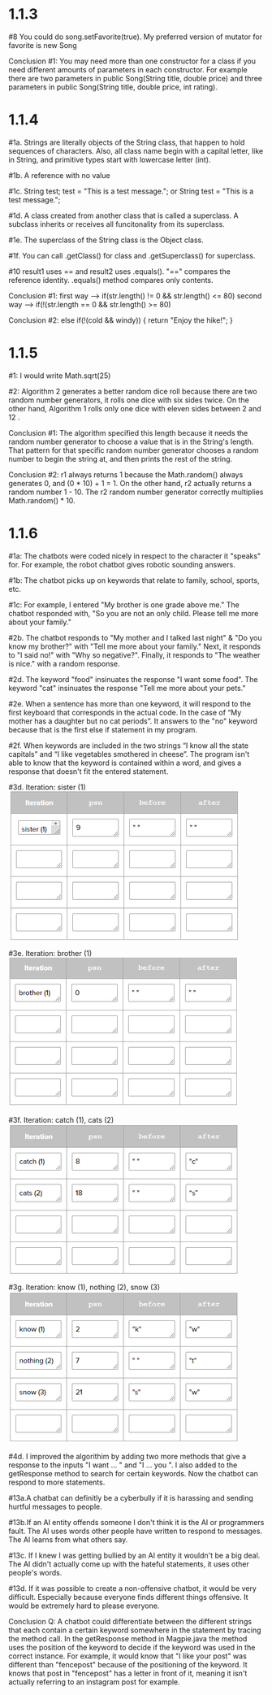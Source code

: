 <h1> 1.1.3 </h1>
<p>#8  You could do song.setFavorite(true). My preferred version of mutator for favorite is new Song  </p>
<p>Conclusion #1: You may need more than one constructor for a class if you need different amounts of parameters in each constructor. For example there are two parameters in public Song(String title, double price) and three parameters in public Song(String title, double price, int rating). </p>

<h1> 1.1.4 </h1>  
<p>#1a. Strings are literally objects of the String class, that happen to hold sequences of characters. Also, all class name begin with a capital letter, like in String, and primitive types start with lowercase letter (int). </p>
<p>#1b. A reference with no value  </p>
<p>#1c. String test; test = "This is a test message."; or String test = "This is a test message.";</p>
<p>#1d. A class created from another class that is called a superclass. A subclass inherits or receives all funcitonality from its superclass. </p>
<p>#1e. The superclass of the String class is the Object class. </p>
<p>#1f. You can call .getClass() for class and .getSuperclass() for superclass. </p>

<p>#10 result1 uses == and result2 uses .equals(). "==" compares the reference identity. .equals() method compares only contents.</p>

<p>Conclusion #1: first way --> if(str.length() != 0 && str.length() <= 80) second way --> if(!(str.length == 0 && str.length() >= 80)</p>
<p>Conclusion #2: else if(!(cold && windy))
                      {   
                        return "Enjoy the hike!";
                      } </p>
<h1> 1.1.5 </h1>
<p> #1: I would write Math.sqrt(25) </p>
<p>  #2: Algorithm 2 generates a better random dice roll because there are two random number generators, it rolls one dice with six sides twice. On the other hand, Algorithm 1 rolls only one dice with eleven sides between 2 and 12 . </p>
<p> Conclusion #1: The algorithm specified this length because it needs the random number generator to choose a value that is in the String's length. That pattern for that specific random number generator chooses a random number to begin the string at, and then prints the rest of the string.</p>
<p> Conclusion #2: r1 always returns 1 because the Math.random() always generates 0, and (0 * 10) + 1 = 1. 
                   On the other hand, r2 actually returns a random number 1 - 10. The r2 random number generator correctly multiplies Math.random() * 10.  </p>
<h1> 1.1.6 </h1>
 <p>#1a: The chatbots were coded nicely in respect to the character it "speaks" for. For example, the robot chatbot gives robotic sounding answers. </p>
<p>#1b: The chatbot picks up on keywords that relate to family, school, sports, etc. </p>
 <p>#1c: For example, I entered "My brother is one grade above me." The chatbot responded with, "So you are not an only child.
 Please tell me more about your family." </p>
 <p>#2b. The chatbot responds to "My mother and I talked last night" & "Do you know my brother?" with "Tell me more about your family." Next, it responds to "I said no!" with "Why so negative?". Finally, it responds to "The weather is nice." with a random response. </p>
 <p>#2d. The keyword "food" insinuates the response "I want some food". The keyword "cat" insinuates the response "Tell me more about your pets."</p>
 <p>#2e. When a sentence has  more than one keyword, it will respond to the first keyboard that corresponds in the actual code. In the case of “My mother has a daughter but no cat periods”. It answers to the "no" keyword because that is the first else if statement in my program.</p>
 <p>#2f. When keywords are included in the two strings “I know all the state capitals” and “I like vegetables smothered in cheese”. The program isn't able to know that the keyword is contained within a word, and gives a response that doesn't fit the
 entered statement. </p>
 <p>#3d. Iteration: sister (1) <img src = "sister.PNG"> </p>
 <p>#3e. Iteration: brother (1) <img src = "brother.PNG"> </p>
 <p>#3f. Iteration: catch (1), cats (2) <img src = "cat.PNG"> </p>
 <p>#3g. Iteration: know (1), nothing (2), snow (3) <img src = "no.PNG"> </p>
<p>#4d. I improved the algorithim by adding two more methods that give a response to the inputs "I want ... " and "I ... you ". I also added to the getResponse method to search for certain keywords. Now the chatbot can respond to more statements. </p>
<p>#13a.A chatbat can definitly be a cyberbully if it is harassing and sending hurtful messages to people.</p>
<p>#13b.If an AI entity offends someone I don't think it is the AI or programmers fault. The AI uses words other people have written to respond to messages. The AI learns from what others say.</p>
<p>#13c. If I knew I was getting bullied by an AI entity it wouldn't be a big deal. The AI didn't actually come up with the hateful statements, it uses other people's words.</p>
<p>#13d. If it was possible to create a non-offensive chatbot, it would be very difficult. Especially because everyone finds different things offensive. It would be extremely hard to please everyone. </p>
<p>Conclusion Q: A chatbot could differentiate between the different strings that each contain a certain keyword somewhere in the statement by tracing the method call. In the getResponse method in Magpie.java the method uses the position of the keyword to decide if the keyword was used in the correct instance. For example, it would know that "I like your post" was different than "fencepost" because of the positioning of the keyword. It knows that post in "fencepost" has a letter in front of it, meaning it isn't actually referring to an instagram post for example.</p>
